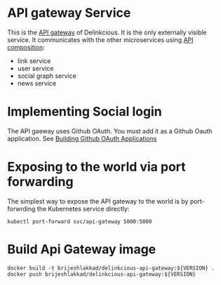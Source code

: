 # API gateway Service

This is the [API gateway](https://microservices.io/patterns/apigateway.html) of Delinkcious. It is the only externally visible service.
It communicates with the other microservices using [API composition](https://microservices.io/patterns/data/api-composition.html):
- link service
- user service
- social graph service
- news service


# Implementing Social login

The API gaeway uses Github OAuth. You must add it as a Github Oauth application. See [Building Github OAuth Applications](https://developer.github.com/apps/building-oauth-apps/)


# Exposing to the world via port forwarding

The simplest way to expose the API gateway to the world is by port-forwrding the Kubernetes service directly:

```
kubectl port-forward svc/api-gateway 5000:5000
```

# Build Api Gateway image
```
docker build -t brijeshlakkad/delinkcious-api-gateway:${VERSION} .
docker push brijeshlakkad/delinkcious-api-gateway:${VERSION}
```






